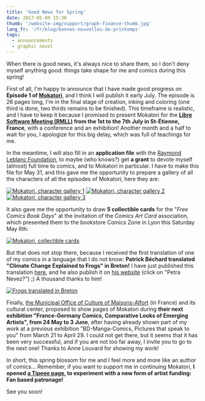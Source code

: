 ```yaml
---
title: 'Good News for Spring'
date: 2017-05-09 15:30
thumb: '/website-img/support/graph-finance-thumb.jpg'
lang_fr: '/fr/blog/bonnes-nouvelles-de-printemps'
tags:
  - announcements
  - graphic novel
---
```


When there is good news, it's always nice to share them, so I don't deny myself anything good: things take shape for me and comics during this spring!

First of all, I'm happy to announce that I have made good progress  on **Episode 1 of [Mokatori](/en/comics/mokatori-ep0-the-end)**, and I think I will publish it early July. The episode is 26 pages long, I'm in the final stage of creation, inking and coloring (one third is done, two thirds remains to be finished). This timeframe is realistic, and I have to keep it because I promised to present Mokatori for the **[Libre Software Meeting (RMLL)](https://2017.rmll.info/en/) from the 1st to the 7th July in St-Étienne, France**, with a conference and an exhibition!
Another month and a half to wait for you, I apologize for this big delay, which was full of teachings for me.

In the meantime, I will also fill in an **application file** with the [Raymond Leblanc Foundation](http://www.fondationrleblanc.be/), to maybe (who knows?) get **a grant** to devote myself (almost) full time to comics, and to Mokatori in particular. I have to make this file for May 31, and this gave me the opportunity to prepare a gallery of all the characters of all the episodes of Mokatori, here they are:

[![Mokatori, character gallery 1](/img/blog/mokatori-galerie-1-thumb.jpg)](/img/blog/mokatori-galerie-1.jpg)
[![Mokatori, character gallery 2](/img/blog/mokatori-galerie-2-thumb.jpg)](/img/blog/mokatori-galerie-2.jpg)
[![Mokatori, character gallery 3](/img/blog/mokatori-galerie-3-thumb.jpg)](/img/blog/mokatori-galerie-3.jpg)

It also gave me the opportunity to draw **5 collectible cards** for the "*Free Comics Book Days*" at the invitation of the *Comics Art Card* association, which presented them to the bookstore Comics Zone in Lyon this Saturday May 6th:

[![Mokatori, collectible cards](/img/blog/mokatori-cartes-dessin-web.jpg)](/img/blog/mokatori-cartes-dessin-web.jpg)

But that does not stop there, because I received the first translation of one of my comics in a language that I do not know: **Patrick Béchard translated "Climate Change Explained to Frogs" in Breton!** I have just published this translation [here](/fr/bd/climat-grenouilles-breton/), and he also publish it on [his website](http://bzg.pagesperso-orange.fr/skr/) (click on "Petra Nevez?") ;)
A thousand thanks to him!

[![Frogs translated in Breton](/fr/lecteur-bd/climat-grenouilles-breton/climat-grenouilles-breton-cover.jpg)](/fr/bd/climat-grenouilles-breton/)

Finally, [the Municipal Office of Culture of Maisons-Alfort](http://www.omc-maisons-alfort.asso.fr/) (in France) and its cultural center, proposed to show pages of Mokatori during **their next exhibition "France-Germany Comics, Comparative Looks of Emerging Artists", from 24 May to 3 June**, after having already shown part of my work at a previous exhibition "BD-Manga-Comics, Pictures that speak to you" from March 21 to April 29.
I could not get there, but it seems that it has been very successful, and if you are not too far away, I invite you to go to the next one! Thanks to Anne Louvard for showing my work!

In short, this spring blossom for me and I feel more and more like an author of comics…
Remember, if you want to support me in continuing Mokatori, **I opened [a Tipeee page](https://www.tipeee.com/nylnook), to experiment with a new form of artist funding: Fan based patronage!**

See you soon!
